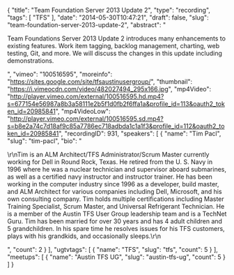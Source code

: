 {
  "title": "Team Foundation Server 2013 Update 2",
  "type": "recording",
  "tags": [
    "TFS"
  ],
  "date": "2014-05-30T10:47:21",
  "draft": false,
  "slug": "team-foundation-server-2013-update-2",
  "abstract": "<p>Team Foundations Server 2013 Update 2 introduces many enhancements to existing features. Work item tagging, backlog management, charting, web testing, Git, and more. We will discuss the changes in this update including demonstrations.</p>",
  "vimeo": "100516595",
  "moreinfo": "https://sites.google.com/site/tfsaustinusergroup/",
  "thumbnail": "https://i.vimeocdn.com/video/482027494_295x166.jpg",
  "mp4Video": "http://player.vimeo.com/external/100516595.hd.mp4?s=677154e56987a8b3a58111e2b5f1d0fb2f6ffa1a&profile_id=113&oauth2_token_id=20985841",
  "mp4VideoLow": "http://player.vimeo.com/external/100516595.sd.mp4?s=b8e2a74c7d18af9c85a7786ec718adbda1c1a1f3&profile_id=112&oauth2_token_id=20985841",
  "recordingID": 931,
  "speakers": [
    {
      "name": "Tim Pacl",
      "slug": "tim-pacl",
      "bio": "<p>\r\nTim is an ALM Architect/TFS Administrator/Scrum Master currently working for Dell in Round Rock, Texas. He retired from the U. S. Navy in 1996 where he was a nuclear technician and supervisor aboard submarines, as well as a certified navy instructor and instructor trainer. He has been working in the computer industry since 1996 as a developer, build master, and ALM Architect for various companies including Dell, Microsoft, and his own consulting company. Tim holds multiple certifications including Master Training Specialist, Scrum Master, and Universal Refrigerant Technician. He is a member of the Austin TFS User Group leadership team and is a TechNet Guru. Tim has been married for over 30 years and has 4 adult children and 5 grandchildren. In his spare time he resolves issues for his TFS customers, plays with his grandkids, and occasionally sleeps.\r\n</p>",
      "count": 2
    }
  ],
  "ugtvtags": [
    {
      "name": "TFS",
      "slug": "tfs",
      "count": 5
    }
  ],
  "meetups": [
    {
      "name": "Austin TFS UG",
      "slug": "austin-tfs-ug",
      "count": 5
    }
  ]
}